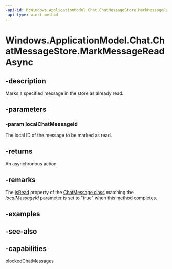 ----api-id: M:Windows.ApplicationModel.Chat.ChatMessageStore.MarkMessageReadAsync(System.String)
-api-type: winrt method
---<!-- Method syntaxpublic Windows.Foundation.IAsyncAction MarkMessageReadAsync(System.String localChatMessageId)--># Windows.ApplicationModel.Chat.ChatMessageStore.MarkMessageReadAsync## -descriptionMarks a specified message in the store as already read.## -parameters### -param localChatMessageIdThe local ID of the message to be marked as read.## -returnsAn asynchronous action.## -remarksThe [IsRead](chatmessage_isread.md) property of the [ChatMessage class](chatmessage.md) matching the *localMessageId* parameter is set to "true" when this method completes.## -examples## -see-also## -capabilitiesblockedChatMessages